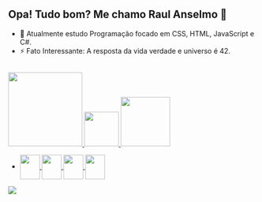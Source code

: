 ## Opa! Tudo bom? Me chamo Raul Anselmo 👋

- 🌱 Atualmente estudo Programação focado em CSS, HTML, JavaScript e C#.
- ⚡ Fato Interessante: A resposta da vida verdade e universo é 42. 
##
<div> 
  <a href="https://github.com/RaulAnselmoDSantos">
  <img height="150cm" src="https://github-readme-stats.vercel.app/api?username=RaulAnselmoDSantos&show_icons=true&theme=tokyonight&count_private=true"/>
  <img height="70cm" src="https://github-readme-stats.vercel.app/api/top-langs/?username=RaulAnselmoDSantos&_icons=true&theme=tokyonight&layout=compact"/> 
  <img height="100cm" src="https://github-readme-stats.vercel.app/api/pin/?username=RaulAnselmoDSantos&repo=github-readme-stats&_icons=true&theme=tokyonight"/> 
</div> 

- <p>
    <img src="https://icongr.am/devicon/csharp-original.svg?size=128&color=currentColor" align="center" height="50" width="40">
    <img src="https://icongr.am/devicon/javascript-original.svg?size=128&color=currentColor" align="center" height="50" width="40">
    <img src="https://icongr.am/devicon/html5-original.svg?size=128&color=currentColor" align="center" height="50" width="40">
    <img src="https://icongr.am/devicon/css3-original.svg?size=128&color=currentColor" align="center" height="50" width="40">
</p>
<div>
   <a href="https://www.linkedin.com/in/raul-anselmo-69b6a2223/">
  <img hight="30" src="https://img.shields.io/badge/LinkedIn-0077B5?style=for-the-badge&logo=linkedin&logoColor=white"/>
</div>
